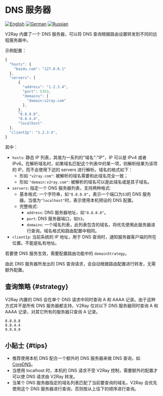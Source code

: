 # DNS 服务器

[![English][1]][2] [![German][3]][4] [![Russian][5]][6]

[1]: ../resources/english.svg
[2]: https://www.v2ray.com/en/configuration/dns.html
[3]: ../resources/german.svg
[4]: https://www.v2ray.com/de/configuration/dns.html
[5]: ../resources/russian.svg
[6]: https://www.v2ray.com/ru/configuration/dns.html

V2Ray 内置了一个 DNS 服务器，可以将 DNS 查询根据路由设置转发到不同的远程服务器中。

示例配置：

```javascript
{
  "hosts": {
    "baidu.com": "127.0.0.1"
  },
  "servers": [
      {
        "address": "1.2.3.4",
        "port": 5353,
        "domains": [
          "domain:v2ray.com"
        ],
      },
      "8.8.8.8",
      "8.8.4.4",
      "localhost"
  ],
  "clientIp": "1.2.3.4",
}
```

其中：

* `hosts`: 静态 IP 列表，其值为一系列的"域名":"IP"，IP 可以是 IPv4 或者 IPv6。在解析域名时，如果域名匹配这个列表中的某一项，则解析结果为该项的 IP，而不会使用下述的 servers 进行解析。域名的格式如下：
  * 形如 `"v2ray.com"`: 被解析的域名需要和此域名完全一致；
  * 形如 `"domain:v2ray.com"`: 被解析的域名可以是此域名或是其子域名。
* `servers`: 指定一个 DNS 服务器列表，支持两种格式: 
  * 基本格式: 一个字符串，如`"8.8.8.8"`，表示一个端口为`53`的 DNS 服务器。当值为`"localhost"`时，表示使用本机预设的 DNS 配置。
  * 完整格式:
    * `address`: DNS 服务器地址，如`"8.8.8.8"`。
    * `port`: DNS 服务器端口，如`53`。
    * `domains`: 一个域名列表，此列表包含的域名，将优先使用此服务器进行查询。域名格式和路由配置中相同。
* `clientIp`: 当前系统的 IP 地址，用于 DNS 查询时，通知服务器客户端的所在位置。不能是私有地址。

若要使 DNS 服务生效，需要配置路由功能中的 `domainStrategy`。

由此 DNS 服务器所发出的 DNS 查询请求，会自动根据路由配置进行转发，无需额外配置。

## 查询策略 {#strategy}

V2Ray 内置的 DNS 会在单个 DNS 请求中同时查询 A 和 AAAA 记录。由于这种方式并不是所有 DNS 服务器都支持，V2Ray 仅对以下 DNS 服务器同时查询 A 和 AAAA 记录，对其它所有的服务器只查询 A 记录。

```text
8.8.8.8
8.8.4.4
9.9.9.9
```

## 小贴士 {#tips}

* 推荐使用本机 DNS 配合一个额外的 DNS 服务器来做 DNS 查询，如 [CoreDNS](https://coredns.io/)。
* 当使用 localhost 时，本机的 DNS 请求不受 V2Ray 控制，需要额外的配置才可以使 DNS 请求由 V2Ray 转发。
* 当某个 DNS 服务器指定的域名列表匹配了当前要查询的域名，V2Ray 会优先使用这个 DNS 服务器进行查询，否则按从上往下的顺序进行查询。
